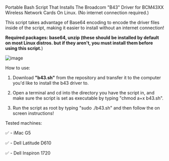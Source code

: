 Portable Bash Script That Installs The Broadcom "B43" Driver for BCM43XX Wireless Network Cards On Linux. (No internet connection required.)

This script takes advantage of Base64 encoding to encode the driver files inside of the script, making it easier to install without an internet connection!

**Required packages: base64, unzip (these should be installed by default on most Linux distros. but if they aren't, you must install them before using this script.**)

![image](https://github.com/user-attachments/assets/9073a45c-2a7d-478e-95dc-f84b658a7e7a)

How to use:

1. Download **"b43.sh"** from the repository and transfer it to the computer you'd like to install the b43 driver to.

2. Open a terminal and cd into the directory you have the script in, and make sure the script is set as executable by typing "chmod a+x b43.sh".

3. Run the script as root by typing "sudo ./b43.sh" and then follow the on screen instructions!

Tested machines:

✅ - iMac G5

✅ - Dell Latitude D610

✅ - Dell Inspiron 1720


